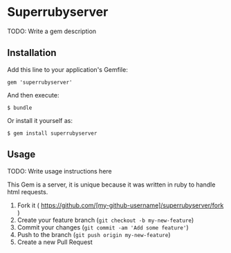 # Superrubyserver

TODO: Write a gem description

## Installation

Add this line to your application's Gemfile:

    gem 'superrubyserver'

And then execute:

    $ bundle

Or install it yourself as:

    $ gem install superrubyserver

## Usage

TODO: Write usage instructions here

This Gem is a server, it is unique because it was written in ruby to handle html requests. 

1. Fork it ( https://github.com/[my-github-username]/superrubyserver/fork )
2. Create your feature branch (`git checkout -b my-new-feature`)
3. Commit your changes (`git commit -am 'Add some feature'`)
4. Push to the branch (`git push origin my-new-feature`)
5. Create a new Pull Request
